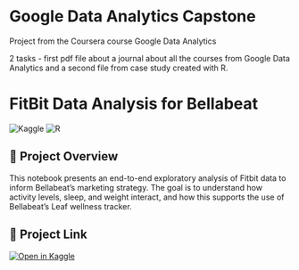 # Google Data Analytics Capstone

Project from the Coursera course Google Data Analytics

2 tasks - first pdf file about a journal about all the courses from Google Data Analytics and a second file from case study created with R.


# FitBit Data Analysis for Bellabeat 

![Kaggle](https://img.shields.io/badge/Made%20on-Kaggle-blue?logo=kaggle)
![R](https://img.shields.io/badge/Language-R-%2766CCFF?logo=r)

## 📌 Project Overview

This notebook presents an end-to-end exploratory analysis of Fitbit data to inform Bellabeat’s marketing strategy. The goal is to understand how activity levels, sleep, and weight interact, and how this supports the use of Bellabeat’s Leaf wellness tracker.

## 🔗 Project Link
[![Open in Kaggle](https://kaggle.com/static/images/open-in-kaggle.svg)](https://www.kaggle.com/code/giselet/analise-fitbit-bellabeat)




